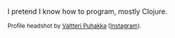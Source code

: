 I pretend I know how to program, mostly Clojure.

<sub>Profile headshot by [Valtteri Puhakka](https://valtteripuhakka.com/) ([Instagram](https://www.instagram.com/puhakanvaltteri/)).</sub>
